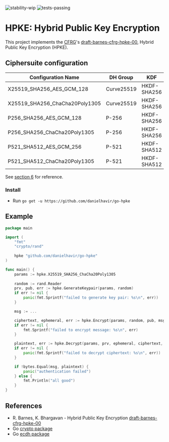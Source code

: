 ![stability-wip](https://img.shields.io/badge/stability-work_in_progress-lightgrey.svg) ![tests-passing](https://danielhavir.github.io/badges/7b10a2ec99832a186dac8cc279a45d3e/tests_passing.svg)

# HPKE: Hybrid Public Key Encryption
This project implements the [CFRG](https://irtf.org/cfrg)'s [draft-barnes-cfrg-hpke-00](https://datatracker.ietf.org/doc/draft-barnes-cfrg-hpke/), Hybrid Public Key Encryption (HPKE).

## Ciphersuite configuration

| Configuration Name               | DH Group      | KDF           | AEAD              |
|----------------------------------|---------------|---------------|-------------------|
| X25519_SHA256_AES_GCM_128        | Curve25519    | HKDF-SHA256   | AES-GCM-128       |
| X25519_SHA256_ChaCha20Poly1305   | Curve25519    | HKDF-SHA256   | ChaCha20Poly1305  |
| P256_SHA256_AES_GCM_128          | P-256         | HKDF-SHA256   | AES-GCM-128       |
| P256_SHA256_ChaCha20Poly1305     | P-256         | HKDF-SHA256   | ChaCha20Poly1305  |
| P521_SHA512_AES_GCM_256          | P-521         | HKDF-SHA512   | AES-GCM-256       |
| P521_SHA512_ChaCha20Poly1305     | P-521         | HKDF-SHA512   | ChaCha20Poly1305  |

See [section 6](https://tools.ietf.org/html/draft-barnes-cfrg-hpke-00#section-6) for reference.

### Install
* Run `go get -u https://github.com/danielhavir/go-hpke`

## Example
```go
package main

import (
    "fmt"
    "crypto/rand"
    
    hpke "github.com/danielhavir/go-hpke"
)

func main() {
    params := hpke.X25519_SHA256_ChaCha20Poly1305
    
    random := rand.Reader
    prv, pub, err := hpke.GenerateKeypair(params, random)
    if err != nil {
        panic(fmt.Sprintf("failed to generate key pair: %s\n", err))
    }

    msg := ...

    ciphertext, ephemeral, err := hpke.Encrypt(params, random, pub, msg, nil, nil)
    if err != nil {
        fmt.Sprintf("failed to encrypt message: %s\n", err)
    }

    plaintext, err := hpke.Decrypt(params, prv, ephemeral, ciphertext, nil, nil)
    if err != nil {
        panic(fmt.Sprintf("failed to decrypt ciphertext: %s\n", err))
    }

    if !bytes.Equal(msg, plaintext) {
        panic("authentication failed")
    } else {
        fmt.Println("all good")
    }
}
```

## References
* R. Barnes, K. Bhargavan - Hybrid Public Key Encryption [draft-barnes-cfrg-hpke-00](https://datatracker.ietf.org/doc/draft-barnes-cfrg-hpke/)
* Go [crypto package](https://godoc.org/golang.org/x/crypto)
* Go [ecdh package](https://godoc.org/github.com/aead/ecdh)
